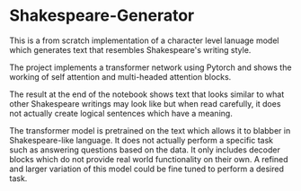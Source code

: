 # Shakespeare-Generator
This is a from scratch implementation of a character level
lanuage model which generates text that resembles 
Shakespeare's writing style.

The project implements a transformer network
using Pytorch and shows the working of
self attention and multi-headed attention blocks.

The result at the end of the notebook
shows text that looks similar to what 
other Shakespeare writings may look like 
but when read carefully, it does not 
actually create logical sentences which 
have a meaning.

The transformer model is pretrained on
the text which allows it to blabber in
Shakespeare-like language. It does not
actually perform a specific task such as
answering questions based on the data.
It only includes decoder blocks which
do not provide real world functionality 
on their own. A refined and larger variation
of this model could be fine tuned to perform
a desired task.
